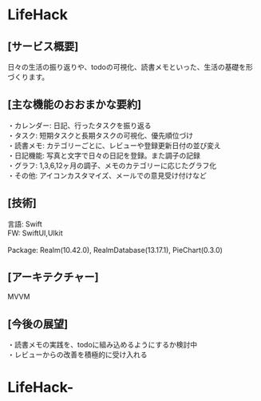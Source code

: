 # LifeHack 

## [サービス概要]
日々の生活の振り返りや、todoの可視化、読書メモといった、生活の基礎を形づくります。

## [主な機能のおおまかな要約]
・カレンダー: 日記、行ったタスクを振り返る  <br>
・タスク: 短期タスクと長期タスクの可視化、優先順位づけ  <br>
・読書メモ: カテゴリーごとに、レビューや登録更新日付の並び変え  <br>
・日記機能: 写真と文字で日々の日記を登録。また調子の記録  <br>
・グラフ: 1,3,6,12ヶ月の調子、メモのカテゴリーに応じたグラフ化  <br>
・その他: アイコンカスタマイズ、メールでの意見受け付けなど  <br>

## [技術] <br>
言語: Swift  <br>
FW: SwiftUI,UIkit  <br>  
Package: Realm(10.42.0), RealmDatabase(13.17.1), PieChart(0.3.0)  <br>

## [アーキテクチャー] <br>
MVVM

## [今後の展望] <br>
・読書メモの実践を、todoに組み込めるようにするか検討中  <br>
・レビューからの改善を積極的に受け入れる
# LifeHack-
